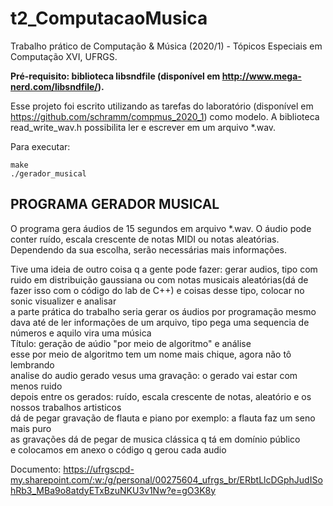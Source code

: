 # t2_ComputacaoMusica
Trabalho prático de Computação &amp; Música (2020/1) - Tópicos Especiais em Computação XVI, UFRGS.

**Pré-requisito: biblioteca libsndfile (disponível em http://www.mega-nerd.com/libsndfile/).**

Esse projeto foi escrito utilizando as tarefas do laboratório (disponível em https://github.com/schramm/compmus_2020_1) como modelo.
A biblioteca read_write_wav.h possibilita ler e escrever em um arquivo *.wav.

Para executar:
```prompt
make
./gerador_musical
```

## PROGRAMA GERADOR MUSICAL
O programa gera áudios de 15 segundos em arquivo *.wav. O áudio pode conter ruído, escala crescente de notas MIDI ou notas aleatórias. Dependendo da sua escolha, serão necessárias mais informações.

Tive uma ideia de outro coisa q a gente pode fazer: gerar audios, tipo com ruido em distribuição gaussiana ou com notas musicais aleatórias(dá de fazer isso com o código do lab de C++) e coisas desse tipo, colocar no sonic visualizer e analisar\
a parte prática do trabalho seria gerar os áudios por programação mesmo\
dava até de ler informações de um arquivo, tipo pega uma sequencia de números e aquilo vira uma música\
Título: geração de aúdio "por meio de algoritmo" e análise\
esse por meio de algoritmo tem um nome mais chique, agora não tô lembrando\
analise do audio gerado vesus uma gravação: o gerado vai estar com menos ruido\
depois entre os gerados: ruído, escala crescente de notas, aleatório e os nossos trabalhos artisticos\
dá de pegar gravação de flauta e piano por exemplo: a flauta faz um seno mais puro\
as gravações dá de pegar de musica clássica q tá em domínio público\
e colocamos em anexo o código q gerou cada audio

Documento: https://ufrgscpd-my.sharepoint.com/:w:/g/personal/00275604_ufrgs_br/ERbtLlcDGphJudISohRb3_MBa9o8atdyETxBzuNKU3v1Nw?e=gO3K8y
